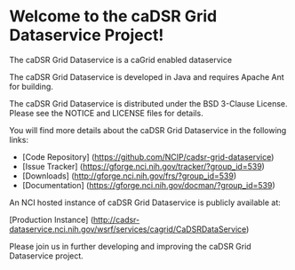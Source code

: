 Welcome to the caDSR Grid Dataservice Project!
=====================================
The caDSR Grid Dataservice is a caGrid enabled dataservice

The caDSR Grid Dataservice is developed in Java and requires Apache Ant for building.
 
The caDSR Grid Dataservice is distributed under the BSD 3-Clause License.
Please see the NOTICE and LICENSE files for details.

You will find more details about the caDSR Grid Dataservice in the following links:

 * [Code Repository] (https://github.com/NCIP/cadsr-grid-dataservice)
 * [Issue Tracker] (https://gforge.nci.nih.gov/tracker/?group_id=539)
 * [Downloads] (http://gforge.nci.nih.gov/frs/?group_id=539)
 * [Documentation] (https://gforge.nci.nih.gov/docman/?group_id=539)
 
An NCI hosted instance of caDSR Grid Dataservice is publicly available at:

[Production Instance] (http://cadsr-dataservice.nci.nih.gov/wsrf/services/cagrid/CaDSRDataService)

Please join us in further developing and improving the caDSR Grid Dataservice project.
